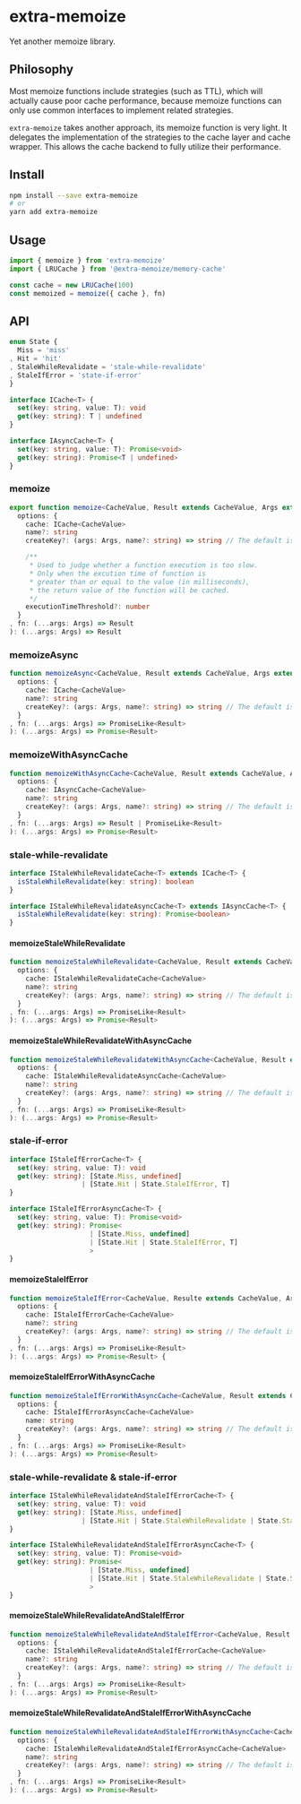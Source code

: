 # extra-memoize
Yet another memoize library.

## Philosophy
Most memoize functions include strategies (such as TTL), which will actually cause poor cache performance, because memoize functions can only use common interfaces to implement related strategies.

`extra-memoize` takes another approach, its memoize function is very light. It delegates the implementation of the strategies to the cache layer and cache wrapper. This allows the cache backend to fully utilize their performance.

## Install
```sh
npm install --save extra-memoize
# or
yarn add extra-memoize
```

## Usage
```ts
import { memoize } from 'extra-memoize'
import { LRUCache } from '@extra-memoize/memory-cache'

const cache = new LRUCache(100)
const memoized = memoize({ cache }, fn)
```

## API
```ts
enum State {
  Miss = 'miss'
, Hit = 'hit'
, StaleWhileRevalidate = 'stale-while-revalidate'
, StaleIfError = 'state-if-error'
}

interface ICache<T> {
  set(key: string, value: T): void
  get(key: string): T | undefined
}

interface IAsyncCache<T> {
  set(key: string, value: T): Promise<void>
  get(key: string): Promise<T | undefined>
}
```

### memoize
```ts
export function memoize<CacheValue, Result extends CacheValue, Args extends any[]>(
  options: {
    cache: ICache<CacheValue>
    name?: string
    createKey?: (args: Args, name?: string) => string // The default is fast-json-stable-stringify(args, name)

    /**
     * Used to judge whether a function execution is too slow.
     * Only when the excution time of function is
     * greater than or equal to the value (in milliseconds),
     * the return value of the function will be cached.
     */
    executionTimeThreshold?: number
  }
, fn: (...args: Args) => Result
): (...args: Args) => Result
```

### memoizeAsync
```ts
function memoizeAsync<CacheValue, Result extends CacheValue, Args extends any[]>(
  options: {
    cache: ICache<CacheValue>
    name?: string
    createKey?: (args: Args, name?: string) => string // The default is fast-json-stable-stringify([args, name])
  }
, fn: (...args: Args) => PromiseLike<Result>
): (...args: Args) => Promise<Result>
```

### memoizeWithAsyncCache
```ts
function memoizeWithAsyncCache<CacheValue, Result extends CacheValue, Args extends any[]>(
  options: {
    cache: IAsyncCache<CacheValue>
    name?: string
    createKey?: (args: Args, name?: string) => string // The default is fast-json-stable-stringify([args, name])
  }
, fn: (...args: Args) => Result | PromiseLike<Result>
): (...args: Args) => Promise<Result>
```

### stale-while-revalidate
```ts
interface IStaleWhileRevalidateCache<T> extends ICache<T> {
  isStaleWhileRevalidate(key: string): boolean
}

interface IStaleWhileRevalidateAsyncCache<T> extends IAsyncCache<T> {
  isStaleWhileRevalidate(key: string): Promise<boolean>
}
```

#### memoizeStaleWhileRevalidate
```ts
function memoizeStaleWhileRevalidate<CacheValue, Result extends CacheValue, Args extends any[]>(
  options: {
    cache: IStaleWhileRevalidateCache<CacheValue>
    name?: string
    createKey?: (args: Args, name?: string) => string // The default is fast-json-stable-stringify([args, name])
  }
, fn: (...args: Args) => PromiseLike<Result>
): (...args: Args) => Promise<Result>
```

#### memoizeStaleWhileRevalidateWithAsyncCache
```ts
function memoizeStaleWhileRevalidateWithAsyncCache<CacheValue, Result extends CacheValue, Args extends any[]>(
  options: {
    cache: IStaleWhileRevalidateAsyncCache<CacheValue>
    name?: string
    createKey?: (args: Args, name?: string) => string // The default is fast-json-stable-stringify([args, name])
  }
, fn: (...args: Args) => PromiseLike<Result>
): (...args: Args) => Promise<Result>
```

### stale-if-error
```ts
interface IStaleIfErrorCache<T> {
  set(key: string, value: T): void
  get(key: string): [State.Miss, undefined]
                  | [State.Hit | State.StaleIfError, T]
}

interface IStaleIfErrorAsyncCache<T> {
  set(key: string, value: T): Promise<void>
  get(key: string): Promise<
                    | [State.Miss, undefined]
                    | [State.Hit | State.StaleIfError, T]
                    >
}
```

#### memoizeStaleIfError
```ts
function memoizeStaleIfError<CacheValue, Resulte extends CacheValue, Args extends any[]>(
  options: {
    cache: IStaleIfErrorCache<CacheValue>
    name?: string
    createKey?: (args: Args, name?: string) => string // The default is fast-json-stable-stringify([args, name])
  }
, fn: (...args: Args) => PromiseLike<Result>
): (...args: Args) => Promise<Result> {
```

#### memoizeStaleIfErrorWithAsyncCache
```ts
function memoizeStaleIfErrorWithAsyncCache<CacheValue, Result extends CacheValue, Args extends any[]>(
  options: {
    cache: IStaleIfErrorAsyncCache<CacheValue>
    name: string
    createKey?: (args: Args, name?: string) => string // The default is fast-json-stable-stringify([args, name])
  }
, fn: (...args: Args) => PromiseLike<Result>
): (...args: Args) => Promise<Result>
```

### stale-while-revalidate & stale-if-error
```ts
interface IStaleWhileRevalidateAndStaleIfErrorCache<T> {
  set(key: string, value: T): void
  get(key: string): [State.Miss, undefined]
                  | [State.Hit | State.StaleWhileRevalidate | State.StaleIfError, T]
}

interface IStaleWhileRevalidateAndStaleIfErrorAsyncCache<T> {
  set(key: string, value: T): Promise<void>
  get(key: string): Promise<
                    | [State.Miss, undefined]
                    | [State.Hit | State.StaleWhileRevalidate | State.StaleIfError, T]
                    >
}
```

#### memoizeStaleWhileRevalidateAndStaleIfError
```ts
function memoizeStaleWhileRevalidateAndStaleIfError<CacheValue, Result extends CacheValue, Args extends any[]>(
  options: {
    cache: IStaleWhileRevalidateAndStaleIfErrorCache<CacheValue>
    name?: string
    createKey?: (args: Args, name?: string) => string // The default is fast-json-stable-stringify([args, name])
  }
, fn: (...args: Args) => PromiseLike<Result>
): (...args: Args) => Promise<Result>
```

#### memoizeStaleWhileRevalidateAndStaleIfErrorWithAsyncCache
```ts
function memoizeStaleWhileRevalidateAndStaleIfErrorWithAsyncCache<CacheValue, Result extends CacheValue, Args extends any[]>(
  options: {
    cache: IStaleWhileRevalidateAndStaleIfErrorAsyncCache<CacheValue>
    name?: string
    createKey?: (args: Args, name?: string) => string // The default is fast-json-stable-stringify([args, name])
  }
, fn: (...args: Args) => PromiseLike<Result>
): (...args: Args) => Promise<Result>
```
